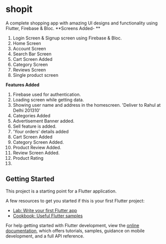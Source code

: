 # shopit

A complete shopping app with amazing UI designs and functionality using Flutter, Firebase & Bloc.
**Screens Added- **

1. Login Screen & Signup screen using Firebase & Bloc.
2. Home Screen
3. Account Screen
4. Search Bar Screen
5. Cart Screen Added
6. Category Screen
7. Reviews Screen
8. Single product screen 


**Features Added**
1. Firebase used for authentication.
2. Loading screen while getting data.
3. Showing user name and address in the homescreen. 'Deliver to Rahul at Delhi 201310'
4. Categories Added
5. Advertisement Banner added.
6. Sell feature is added.
7. 'Your orders' details added
8. Cart Screen Added
9. Category Screen Added.
10. Product Review Added.
11. Review Screen Added.
12. Product Rating
13. 







## Getting Started

This project is a starting point for a Flutter application.

A few resources to get you started if this is your first Flutter project:

- [Lab: Write your first Flutter app](https://docs.flutter.dev/get-started/codelab)
- [Cookbook: Useful Flutter samples](https://docs.flutter.dev/cookbook)

For help getting started with Flutter development, view the
[online documentation](https://docs.flutter.dev/), which offers tutorials,
samples, guidance on mobile development, and a full API reference.
